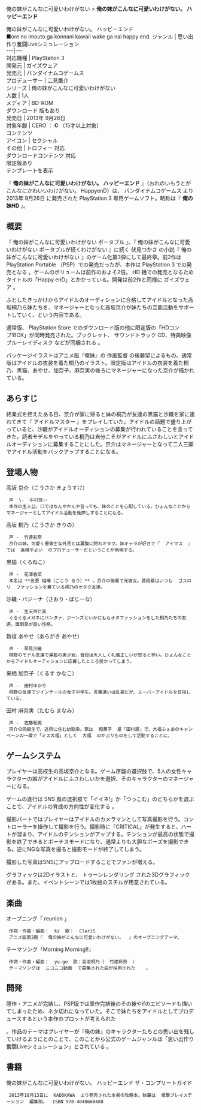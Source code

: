 俺の妹がこんなに可愛いわけがない  > **俺の妹がこんなに可愛いわけがない。 ハッピーエンド**

俺の妹がこんなに可愛いわけがない。 ハッピーエンド  
■ore no imouto ga konnani kawaii wake ga nai happy end.  ジャンル  |  思い出作り奮闘Liveシミュレーション   
---|---  
対応機種  |  PlayStation 3   
開発元  |  ガイズウェア   
発売元  |  バンダイナムコゲームス   
プロデューサー  |  二見鷹介     
シリーズ  |  俺の妹がこんなに可愛いわけがない   
人数  |  1人   
メディア  |  BD-ROM    
ダウンロード  版もあり  
発売日  |  2013年  9月26日   
対象年齢  |  CERO  ：  **C** （15才以上対象）   
コンテンツ  
アイコン  |  セクシャル   
その他  |  トロフィー  対応   
ダウンロードコンテンツ  対応  
限定版あり  
テンプレートを表示  
  
『 **俺の妹がこんなに可愛いわけがない。 ハッピーエンド** 』（おれのいもうとがこんなにかわいいわけがない。 HappyenD）は、
バンダイナムコゲームス  より  2013年  9月26日  に発売された  PlayStation 3  専用ゲームソフト。略称は『 **俺の妹HD**
』。

##  概要  

『  俺の妹がこんなに可愛いわけがない ポータブル  』、『  俺の妹がこんなに可愛いわけがない ポータブルが続くわけがない  』に続く  伏見つかさ
の小説『  俺の妹がこんなに可愛いわけがない  』のゲーム化第3弾にして最終章。前2作は  PlayStation Portable
（PSP）での発売だったが、本作は  PlayStation 3  での発売となる    。ゲームのボリュームは前作のおよそ2倍。  HD
機での発売となるためタイトルの「Happy enD」とかかっている。開発は前2作と同様に  ガイズウェア  。

ふとしたきっかけからアイドルのオーディションに合格してアイドルとなった高坂桐乃ら妹たちを、マネージャーとなった高坂京介が妹たちの芸能活動をサポートしていく、という内容である。

通常版、  PlayStation Store  でのダウンロード版の他に限定版の「HDコンプ!BOX」が同時発売された。ブックレット、  サウンドトラック
CD、特典映像  ブルーレイディスク  などが同梱される    。

パッケージイラストはアニメ版『俺妹』の  作画監督
の後藤望によるもの。通常版はアイドルの衣装を着た桐乃のイラスト。限定版はアイドルの衣装を着た桐乃、黒猫、あやせ、加奈子、麻奈実の後ろにマネージャーになった京介が描かれている。

##  あらすじ  

終業式を控えたある日、京介が家に帰ると妹の桐乃が友達の黒猫と沙織を家に連れてきて『  アイドルマスター
』をプレイしていた。アイドルの話題で盛り上がっていると、沙織がアイドルオーディションの募集が行われていることを言ってきた。読者モデルをやっている桐乃は自分こそがアイドルにふさわしいとアイドルオーディションに募集することにした。京介はマネージャーとなって二人三脚でアイドル活動をバックアップすることになる。

##  登場人物  

高坂 京介（こうさか きょうすけ）

     声  \-  中村悠一 
     本作の主人公。口ではなんやかんや言っても、妹のことを心配している。ひょんなことからマネージャーとしてアイドル活動を後押しすることになる。 
高坂 桐乃（こうさか きりの）

     声 -  竹達彩奈 
     京介の妹。可愛く優等生な外見とは裏腹に隠れオタク。妹キャラが好きで『  アイマス  』では  高槻やよい  のプロデューサーだということが判明する。 
黒猫（くろねこ）

     声 -  花澤香菜 
     本名は **五更 瑠璃（ごこう るり）** 。京介の後輩で元彼女。普段着はいつも  ゴスロリ  ファッションを着ている桐乃のオタク友達。 
沙織・バジーナ（さおり・ばじーな）

     声 -  生天目仁美 
     ぐるぐるメガネにバンダナ、ジーンズといかにもなオタファッションをした桐乃たちの友達。面倒見が良い性格。 
新垣 あやせ（あらがき あやせ）

     声 -  早見沙織 
     桐野のモデル友達で黒髪の美少女。普段は大人しく礼儀正しいが怒ると怖い。ひょんなことからアイドルオーディションに応募したところ受かってしまう。 
来栖 加奈子（くるす かなこ）

     声 -  田村ゆかり 
     桐野の友達でツインテールの女子中学生。言葉遣いは乱暴だが、スーパーアイドルを目指している。 
田村 麻奈実（たむら まなみ）

     声 -  佐藤聡美 
     京介の同級生で、近所に住む幼馴染。家は  和菓子  屋「田村屋」で、大福ふぇあのキャンペーンの一環で「ミス大福」として  大福  のかぶりものをして活動することに。 

##  ゲームシステム  

プレイヤーは高校生の高坂京介となる。ゲーム序盤の選択肢で、5人の女性キャラクターの誰がアイドルにふさわしいかを選択、そのキャラクターのマネージャーになる。

ゲームの進行は  SNS  風の選択肢で「イイネ!」か「つっこむ」のどちらかを選ぶことで、アイドルの育成の方向性が変化する    。

撮影パートではプレイヤーはアイドルのカメラマンとして写真撮影を行う。コントローラーを操作して撮影を行う。撮影時に「CRITICAL」が発生すると、ハートが溜まり、アイドルのテンションがアップする。テンションが最高の状態で撮影を終了できるとボーナスモードになり、通常よりも大胆なポーズを撮影できる。逆にNGな写真を撮ると撮影モードが終了してしまう。

撮影した写真はSNSにアップロードすることでファンが増える。

グラフィックは2Dイラストと、  トゥーンレンダリング  された3Dグラフィックがある。また、イベントシーンでは1枚絵のスチルが用意されている。

##  楽曲  

オープニング「  reunion  」

     作詞・作曲・編曲：  kz  歌：  ClariS 
     アニメ版第2期『  俺の妹がこんなに可愛いわけがない。  』のオープニングテーマ。 
テーマソング「Morning Morning!!」

     作詞・作曲・編曲：  yu-go  歌：高坂桐乃（  竹達彩奈  ） 
     テーマソングは  ニコニコ動画  で募集された曲が採用された    。 

##  開発  

原作・アニメが完結し、PSP版では原作完結後のその後やifのエピソードも描いてしまったため、ネタ切れになっていた。そこで妹たちをアイドルとしてプロデュースするという本作のプロットが考えられた

。作品のテーマはプレイヤーが『俺の妹』のキャラクターたちとの思い出を残していけるようにとのことで、このことから公式のゲームジャンルは「思い出作り奮闘Liveシミュレーション」とされている
  。

##  書籍  

俺の妹がこんなに可愛いわけがない。 ハッピーエンド ザ・コンプリートガイド

     2013年10月13日に  KADOKAWA  より発売された本書の攻略本。執筆は  電撃プレイステーション  編集部。  ISBN 978-4048660488 


